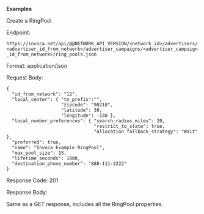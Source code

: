 **Examples**

Create a RingPool

Endpoint:

`https://invoca.net/api/@@NETWORK_API_VERSION/<network_id>/advertisers/<advertiser_id_from_network>/advertiser_campaigns/<advertiser_campaign_id_from_network>/ring_pools.json`

Format: application/json

Request Body:

    {
      "id_from_network": "12",
      "local_center": { "tn_prefix":"",
                        "zipcode": "90210",
                        "latitude": 30,
                        "longitude": -130 },
      "local_number_preferences": { "search_radius_miles": 20,
                                    "restrict_to_state": true,
                                    "allocation_fallback_strategy": "Wait" },
      "preferred": true,
      "name": "Invoca Example RingPool",
      "max_pool_size": 15,
      "lifetime_seconds": 1800,
      "destination_phone_number": "888-111-2222"
    }

Response Code: 201

Response Body:

Same as a GET response, includes all the RingPool properties.
